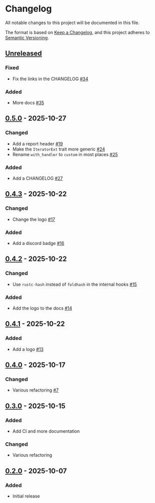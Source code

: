 # Changelog

All notable changes to this project will be documented in this file.

The format is based on [Keep a Changelog](https://keepachangelog.com/en/1.1.0/),
and this project adheres to [Semantic Versioning](https://semver.org/spec/v2.0.0.html).

## [Unreleased]

### Fixed

- Fix the links in the CHANGELOG [#34](https://github.com/rootcause-rs/rootcause/pull/34)

### Added

- More docs [#35](https://github.com/rootcause-rs/rootcause/pull/35)

## [0.5.0] - 2025-10-27

### Changed

- Add a report header [#19](https://github.com/rootcause-rs/rootcause/pull/19)
- Make the `IteratorExt` trait more generic [#24](https://github.com/rootcause-rs/rootcause/pull/24)
- Rename `with_handler` to `custom` in most places [#25](https://github.com/rootcause-rs/rootcause/pull/25)

### Added

- Add a CHANGELOG [#27](https://github.com/rootcause-rs/rootcause/pull/27)

## [0.4.3] - 2025-10-22

### Changed

- Change the logo [#17](https://github.com/rootcause-rs/rootcause/pull/17)

### Added

- Add a discord badge [#16](https://github.com/rootcause-rs/rootcause/pull/16)

## [0.4.2] - 2025-10-22

### Changed

- Use `rustc-hash` instead of `foldhash` in the internal hooks [#15](https://github.com/rootcause-rs/rootcause/pull/15)

### Added

- Add the logo to the docs [#14](https://github.com/rootcause-rs/rootcause/pull/14)

## [0.4.1] - 2025-10-22

### Added

- Add a logo [#13](https://github.com/rootcause-rs/rootcause/pull/13)

## [0.4.0] - 2025-10-17

### Changed

- Various refactoring [#7](https://github.com/rootcause-rs/rootcause/pull/7)

## [0.3.0] - 2025-10-15

### Added

- Add CI and more documentation

### Changed

- Various refactoring

## [0.2.0] - 2025-10-07

### Added

- Initial release

[Unreleased]: https://github.com/rootcause-rs/rootcause/compare/v0.5.0...HEAD
[0.5.0]: https://github.com/rootcause-rs/rootcause/compare/v0.4.3...v0.5.0
[0.4.3]: https://github.com/rootcause-rs/rootcause/compare/v0.4.2...v0.4.3
[0.4.2]: https://github.com/rootcause-rs/rootcause/compare/v0.4.1...v0.4.2
[0.4.1]: https://github.com/rootcause-rs/rootcause/compare/v0.4.0...v0.4.1
[0.4.0]: https://github.com/rootcause-rs/rootcause/compare/v0.3.0...v0.4.0
[0.3.0]: https://github.com/rootcause-rs/rootcause/compare/v0.2.0...v0.3.0
[0.2.0]: https://github.com/rootcause-rs/rootcause/releases/tag/v0.2.0

